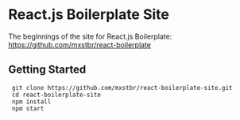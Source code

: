 # React.js Boilerplate Site

The beginnings of the site for React.js Boilerplate: https://github.com/mxstbr/react-boilerplate

## Getting Started

```
 git clone https://github.com/mxstbr/react-boilerplate-site.git
 cd react-boilerplate-site
 npm install
 npm start
```

